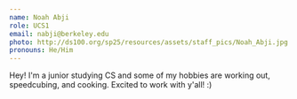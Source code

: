 ```yaml
---
name: Noah Abji
role: UCS1
email: nabji@berkeley.edu
photo: http://ds100.org/sp25/resources/assets/staff_pics/Noah_Abji.jpg
pronouns: He/Him
---
```

Hey! I'm a junior studying CS and some of my hobbies are working out, speedcubing, and cooking. Excited to work with y'all! :)